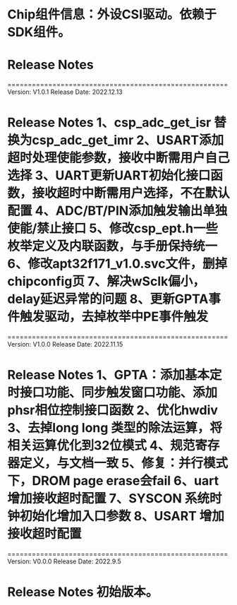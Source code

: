 # Chip组件信息：外设CSI驱动。依赖于SDK组件。

# Release Notes
======================================================
Version: V1.0.1
Release Date: 2022.12.13

Release Notes
1、csp_adc_get_isr 替换为csp_adc_get_imr
2、USART添加超时处理使能参数，接收中断需用户自己选择
3、UART更新UART初始化接口函数，接收超时中断需用户选择，不在默认配置
4、ADC/BT/PIN添加触发输出单独使能/禁止接口
5、修改csp_ept.h一些枚举定义及内联函数，与手册保持统一
6、修改apt32f171_v1.0.svc文件，删掉chipconfig页
7、解决wSclk偏小，delay延迟异常的问题
8、更新GPTA事件触发驱动，去掉枚举中PE事件触发
======================================================

======================================================
Version: V1.0.0
Release Date: 2022.11.15

Release Notes
1、GPTA：添加基本定时接口功能、同步触发窗口功能、添加phsr相位控制接口函数
2、优化hwdiv
3、去掉long long 类型的除法运算，将相关运算优化到32位模式
4、规范寄存器定义，与文档一致
5、修复：并行模式下，DROM page erase会fail
6、uart增加接收超时配置
7、SYSCON 系统时钟初始化增加入口参数
8、USART 增加接收超时配置
======================================================

======================================================
Version: V0.0.0
Release Date: 2022.9.5

Release Notes
初始版本。
======================================================